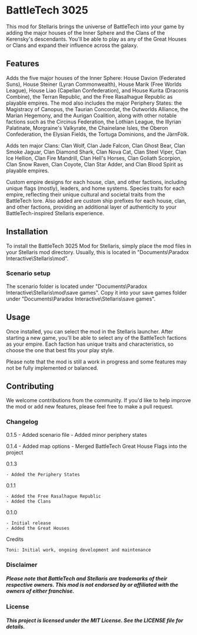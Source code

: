 # BattleTech 3025

This mod for Stellaris brings the universe of BattleTech into your game by adding the major houses of the Inner Sphere and the Clans of the Kerensky's descendants. You'll be able to play as any of the Great Houses or Clans and expand their influence across the galaxy.

## Features

Adds the five major houses of the Inner Sphere: House Davion (Federated Suns), House Steiner (Lyran Commonwealth), House Marik (Free Worlds League), House Liao (Capellan Confederation), and House Kurita (Draconis Combine), the Terran Republic, and the Free Rasalhague Republic as playable empires. The mod also includes the major Periphery States: the Magistracy of Canopus, the Taurian Concordat, the Outworlds Alliance, the Marian Hegemony, and the Aurigan Coalition, along with other notable factions such as the Circinus Federation, the Lothian League, the Illyrian Palatinate, Morgraine's Valkyrate, the Chainelane Isles, the Oberon Confederation, the Elysian Fields, the Tortuga Dominions, and the JàrnFòlk.

Adds ten major Clans: Clan Wolf, Clan Jade Falcon, Clan Ghost Bear, Clan Smoke Jaguar, Clan Diamond Shark, Clan Nova Cat, Clan Steel Viper, Clan Ice Hellion, Clan Fire Mandrill, Clan Hell's Horses, Clan Goliath Scorpion, Clan Snow Raven, Clan Coyote, Clan Star Adder, and Clan Blood Spirit as playable empires.

Custom empire designs for each house, clan, and other factions, including unique flags (mostly), leaders, and home systems. Species traits for each empire, reflecting their unique cultural and societal traits from the BattleTech lore. Also added are custom ship prefixes for each house, clan, and other factions, providing an additional layer of authenticity to your BattleTech-inspired Stellaris experience.

## Installation

To install the BattleTech 3025 Mod for Stellaris, simply place the mod files in your Stellaris mod directory. Usually, this is located in "Documents\Paradox Interactive\Stellaris\mod".

### Scenario setup
The scenario folder is located under "Documents\Paradox Interactive\Stellaris\mod\save games". Copy it into your save games folder under "Documents\Paradox Interactive\Stellaris\save games".

## Usage

Once installed, you can select the mod in the Stellaris launcher. After starting a new game, you'll be able to select any of the BattleTech factions as your empire. Each faction has unique traits and characteristics, so choose the one that best fits your play style.

Please note that the mod is still a work in progress and some features may not be fully implemented or balanced.

## Contributing

We welcome contributions from the community. If you'd like to help improve the mod or add new features, please feel free to make a pull request.

### Changelog

0.1.5
    - Added scenario file
    - Added minor periphery states

0.1.4
    - Added map options
    - Merged BattleTech Great House Flags into the project

0.1.3

    - Added the Periphery States

0.1.1

    - Added the Free Rasalhague Republic
    - Added the Clans

0.1.0

    - Initial release
    - Added the Great Houses

Credits

    Toni: Initial work, ongoing development and maintenance

### Disclaimer

##### Please note that BattleTech and Stellaris are trademarks of their respective owners. This mod is not endorsed by or affiliated with the owners of either franchise.

### License

##### This project is licensed under the MIT License. See the LICENSE file for details.